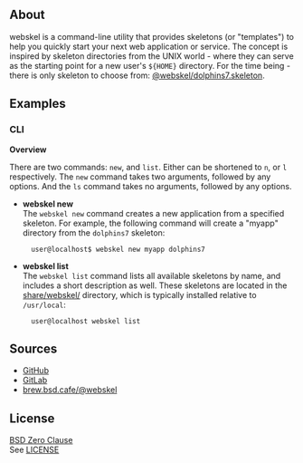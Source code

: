 ## About

webskel is a command-line utility that provides skeletons (or "templates")
to help you quickly start your next web application or service. The concept
is inspired by skeleton directories from the UNIX world - where they can serve
as the starting point for a new user's `${HOME}` directory. For the time being -
there is only skeleton to choose from:
[@webskel/dolphins7.skeleton](https://github.com/webskel/dolphins7.skeleton#readme).

## Examples

### CLI

**Overview**

There are two commands: `new`, and `list`. Either can be shortened to `n`,
or `l` respectively. The `new` command takes two arguments, followed by
any options. And the `ls` command takes no arguments, followed by any
options.

* **webskel new** <br>
The `webskel new` command creates a new application from a specified skeleton.
For example, the following command will create a "myapp" directory from the
`dolphins7` skeleton:

        user@localhost$ webskel new myapp dolphins7

* **webskel list** <br>
The `webskel list` command lists all available skeletons by name, and includes a
short description as well. These skeletons are located in the [share/webskel/](share/webskel)
directory, which is typically installed relative to `/usr/local`:

	    user@localhost webskel list

## Sources

* [GitHub](https://github.com/webskel/cli#readme)
* [GitLab](https://gitlab.com/webskel/cli#about)
* [brew.bsd.cafe/@webskel](https://brew.bsd.cafe/webskel/cli#about)

## License

[BSD Zero Clause](https://choosealicense.com/licenses/0bsd/) <br>
See [LICENSE](./LICENSE)
